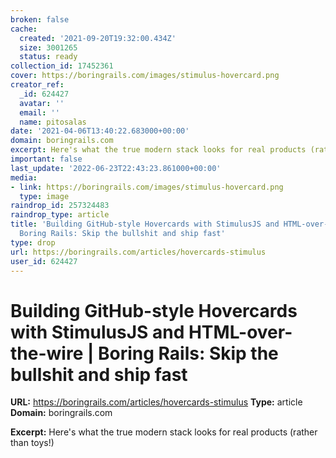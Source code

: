 ```yaml
---
broken: false
cache:
  created: '2021-09-20T19:32:00.434Z'
  size: 3001265
  status: ready
collection_id: 17452361
cover: https://boringrails.com/images/stimulus-hovercard.png
creator_ref:
  _id: 624427
  avatar: ''
  email: ''
  name: pitosalas
date: '2021-04-06T13:40:22.683000+00:00'
domain: boringrails.com
excerpt: Here's what the true modern stack looks for real products (rather than toys!)
important: false
last_update: '2022-06-23T22:43:23.861000+00:00'
media:
- link: https://boringrails.com/images/stimulus-hovercard.png
  type: image
raindrop_id: 257324483
raindrop_type: article
title: 'Building GitHub-style Hovercards with StimulusJS and HTML-over-the-wire |
  Boring Rails: Skip the bullshit and ship fast'
type: drop
url: https://boringrails.com/articles/hovercards-stimulus
user_id: 624427
---
```


# Building GitHub-style Hovercards with StimulusJS and HTML-over-the-wire | Boring Rails: Skip the bullshit and ship fast

**URL:** https://boringrails.com/articles/hovercards-stimulus
**Type:** article
**Domain:** boringrails.com

**Excerpt:** Here's what the true modern stack looks for real products (rather than toys!)
